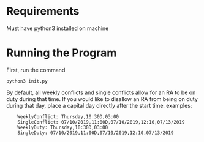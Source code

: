 # Requirements
Must have python3 installed on machine

# Running the Program
First, run the command 
```
python3 init.py
```

By default, all weekly conflicts and single conflicts allow for an RA to be on duty during that time.
If you would like to disallow an RA from being on duty during that day, place a capital day directly after the start time.
examples:
```
    WeeklyConflict: Thursday,10:30D,03:00
    SingleConflict: 07/10/2019,11:00D,07/10/2019,12:10,07/13/2019
    WeeklyDuty: Thursday,10:30D,03:00
    SingleDuty: 07/10/2019,11:00D,07/10/2019,12:10,07/13/2019
```
